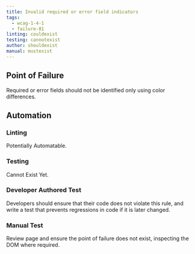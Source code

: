 ```yaml
---
title: Invalid required or error field indicators
tags: 
  - wcag-1-4-1
  - failure-81
linting: couldexist
testing: cannotexist
author: shouldexist
manual: mustexist
---
```


## Point of Failure

Required or error fields should not be identified only using color differences.

## Automation

### Linting

Potentially Automatable.

### Testing

Cannot Exist Yet.

### Developer Authored Test

Developers should ensure that their code does not violate this rule, and write a test that prevents regressions in code if it is later changed.

### Manual Test

Review page and ensure the point of failure does not exist, inspecting the DOM where required.
